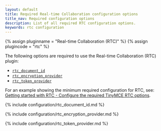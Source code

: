 ```yaml
---
layout: default
title: Required Real-time Collaboration configuration options
title_nav: Required configuration options
description: List of all required RTC configuration options.
keywords: rtc configuration
---
```


{% assign pluginname = "Real-time Collaboration (RTC)" %}
{% assign plugincode = "rtc" %}

The following options are required to use the Real-time Collaboration (RTC) plugin:

* [`rtc_document_id`](#rtc_document_id)
* [`rtc_encryption_provider`](#rtc_encryption_provider)
* [`rtc_token_provider`](#rtc_token_provider)

For an example showing the minimum required configuration for RTC, see: [Getting started with RTC - Configure the required TinyMCE RTC options]({{site.baseurl}}/rtc/getting-started/#5configuretherequiredtinymcertcoptions).

{% include configuration/rtc_document_id.md %}

{% include configuration/rtc_encryption_provider.md %}

{% include configuration/rtc_token_provider.md %}
